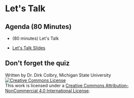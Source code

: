 # Let's Talk 

## Agenda (80 Minutes)

- (80 minutes) Let's Talk 



- [Let's Talk Slides](https://docs.google.com/presentation/d/1PaKMxsI8fOcekqyEwbNSeq2TbTKYSIrxuRLKAd9OT3E/edit?usp=sharing)


## Don't forget the quiz

Written by Dr. Dirk Colbry, Michigan State University
<a rel="license" href="http://creativecommons.org/licenses/by-nc/4.0/"><img alt="Creative Commons License" style="border-width:0" src="https://i.creativecommons.org/l/by-nc/4.0/88x31.png" /></a><br />This work is licensed under a <a rel="license" href="http://creativecommons.org/licenses/by-nc/4.0/">Creative Commons Attribution-NonCommercial 4.0 International License</a>.
